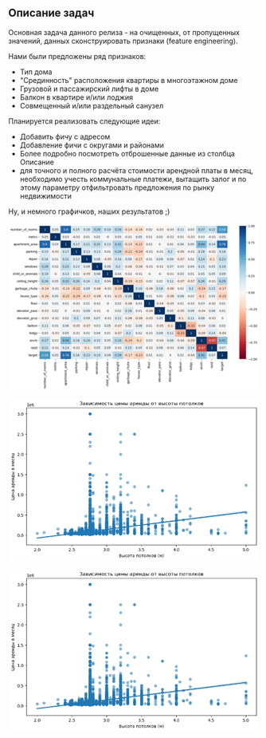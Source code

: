 ## Описание задач

Основная задача данного релиза - на очищенных, от пропущенных значений, данных сконструировать признаки (feature engineering).

Нами были предложены ряд признаков:
- Тип дома
- "Срединность" расположения квартиры в многоэтажном доме
- Грузовой и пассажирский лифты в доме
- Балкон в квартире и/или лоджия
- Совмещенный и/или раздельный санузел


Планируется реализовать следующие идеи:
- Добавить фичу с адресом
- Добавление фичи с округами и районами
- Более подробно посмотреть отброшенные данные из столбца Описание
- для точного и полного расчёта стоимости арендной платы в месяц, необходимо учесть коммунальные платежи, вытащить залог и по этому параметру отфильтровать предложения по рынку недвижимости

Ну, и немного графичков, наших результатов ;)

![корреляционную матрицу по числовым фичам ](heatmap.png)

![Зависимость цены аренды от высоты потолков](цена_высота-потолков.png)

![Средняя цена аренды по количеству комнат](цена_высота-потолков.png)

